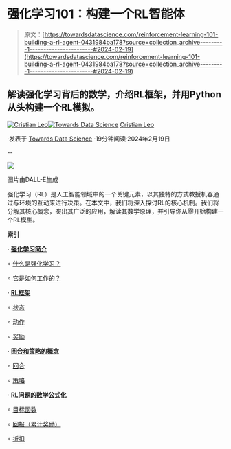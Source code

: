 # 强化学习101：构建一个RL智能体

> 原文：[https://towardsdatascience.com/reinforcement-learning-101-building-a-rl-agent-0431984ba178?source=collection_archive---------1-----------------------#2024-02-19](https://towardsdatascience.com/reinforcement-learning-101-building-a-rl-agent-0431984ba178?source=collection_archive---------1-----------------------#2024-02-19)

## 解读强化学习背后的数学，介绍RL框架，并用Python从头构建一个RL模拟。

[](https://medium.com/@cristianleo120?source=post_page---byline--0431984ba178--------------------------------)[![Cristian Leo](../Images/99074292e7dfda50cf50a790b8deda79.png)](https://medium.com/@cristianleo120?source=post_page---byline--0431984ba178--------------------------------)[](https://towardsdatascience.com/?source=post_page---byline--0431984ba178--------------------------------)[![Towards Data Science](../Images/a6ff2676ffcc0c7aad8aaf1d79379785.png)](https://towardsdatascience.com/?source=post_page---byline--0431984ba178--------------------------------) [Cristian Leo](https://medium.com/@cristianleo120?source=post_page---byline--0431984ba178--------------------------------)

·发表于 [Towards Data Science](https://towardsdatascience.com/?source=post_page---byline--0431984ba178--------------------------------) ·19分钟阅读·2024年2月19日

--

![](../Images/7d3eceb7c2acfe492cfef92af360bd29.png)

图片由DALL-E生成

强化学习（RL）是人工智能领域中的一个关键元素，以其独特的方式教授机器通过与环境的互动来进行决策。在本文中，我们将深入探讨RL的核心机制。我们将分解其核心概念，突出其广泛的应用，解读其数学原理，并引导你从零开始构建一个RL模型。

**索引**

**·** [**强化学习简介**](#f6db)

∘ [什么是强化学习？](#b401)

∘ [它是如何工作的？](#5978)

**·** [**RL框架**](#6322)

∘ [状态](#2c62)

∘ [动作](#a546)

∘ [奖励](#c2ef)

**·** [**回合和策略的概念**](#f897)

∘ [回合](#04c4)

∘ [策略](#09a4)

**·** [**RL问题的数学公式化**](#a7f1)

∘ [目标函数](#5fb3)

∘ [回报（累计奖励）](#d269)

∘ [折扣](#71ce)
